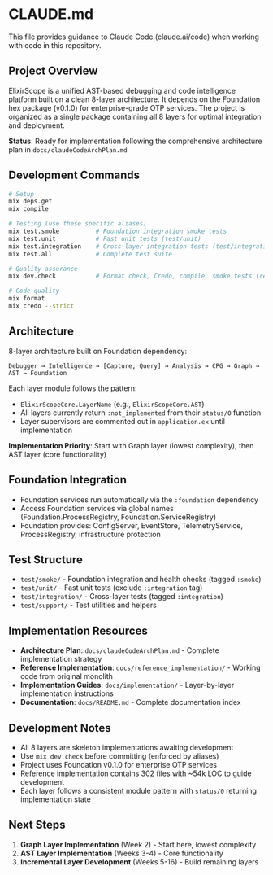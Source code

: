 # CLAUDE.md

This file provides guidance to Claude Code (claude.ai/code) when working with code in this repository.

## Project Overview

ElixirScope is a unified AST-based debugging and code intelligence platform built on a clean 8-layer architecture. It depends on the Foundation hex package (v0.1.0) for enterprise-grade OTP services. The project is organized as a single package containing all 8 layers for optimal integration and deployment.

**Status**: Ready for implementation following the comprehensive architecture plan in `docs/claudeCodeArchPlan.md`

## Development Commands

```bash
# Setup
mix deps.get
mix compile

# Testing (use these specific aliases)
mix test.smoke          # Foundation integration smoke tests
mix test.unit           # Fast unit tests (test/unit)  
mix test.integration    # Cross-layer integration tests (test/integration)
mix test.all            # Complete test suite

# Quality assurance
mix dev.check           # Format check, Credo, compile, smoke tests (required before commits)

# Code quality
mix format
mix credo --strict
```

## Architecture

8-layer architecture built on Foundation dependency:

```
Debugger → Intelligence → [Capture, Query] → Analysis → CPG → Graph → AST → Foundation
```

Each layer module follows the pattern:
- `ElixirScopeCore.LayerName` (e.g., `ElixirScopeCore.AST`)
- All layers currently return `:not_implemented` from their `status/0` function
- Layer supervisors are commented out in `application.ex` until implementation

**Implementation Priority**: Start with Graph layer (lowest complexity), then AST layer (core functionality)

## Foundation Integration

- Foundation services run automatically via the `:foundation` dependency
- Access Foundation services via global names (Foundation.ProcessRegistry, Foundation.ServiceRegistry)
- Foundation provides: ConfigServer, EventStore, TelemetryService, ProcessRegistry, infrastructure protection

## Test Structure

- `test/smoke/` - Foundation integration and health checks (tagged `:smoke`)
- `test/unit/` - Fast unit tests (exclude `:integration` tag)
- `test/integration/` - Cross-layer tests (tagged `:integration`)
- `test/support/` - Test utilities and helpers

## Implementation Resources

- **Architecture Plan**: `docs/claudeCodeArchPlan.md` - Complete implementation strategy
- **Reference Implementation**: `docs/reference_implementation/` - Working code from original monolith
- **Implementation Guides**: `docs/implementation/` - Layer-by-layer implementation instructions  
- **Documentation**: `docs/README.md` - Complete documentation index

## Development Notes

- All 8 layers are skeleton implementations awaiting development
- Use `mix dev.check` before committing (enforced by aliases)
- Project uses Foundation v0.1.0 for enterprise OTP services
- Reference implementation contains 302 files with ~54k LOC to guide development
- Each layer follows a consistent module pattern with `status/0` returning implementation state

## Next Steps

1. **Graph Layer Implementation** (Week 2) - Start here, lowest complexity
2. **AST Layer Implementation** (Weeks 3-4) - Core functionality 
3. **Incremental Layer Development** (Weeks 5-16) - Build remaining layers
